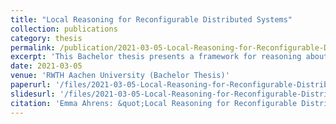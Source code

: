 ```yaml
---
title: "Local Reasoning for Reconfigurable Distributed Systems"
collection: publications
category: thesis
permalink: /publication/2021-03-05-Local-Reasoning-for-Reconfigurable-Distributed-Systems
excerpt: 'This Bachelor thesis presents a framework for reasoning about dynamically reconfigurable distributed systems modeled in the DR-BIP framework. It develops a separation logic tailored to BIP configurations and introduces a reconfiguration language to express structural changes in distributed systems. The logic enables formal verification of reconfiguration programs using Hoare-style inference rules and a generalized frame rule, combining static and dynamic reasoning with havoc semantics. The approach is demonstrated through correctness proofs for reconfiguration programs on parametric token rings.'
date: 2021-03-05
venue: 'RWTH Aachen University (Bachelor Thesis)'
paperurl: '/files/2021-03-05-Local-Reasoning-for-Reconfigurable-Distributed-Systems.pdf'
slidesurl: '/files/2021-03-05-Local-Reasoning-for-Reconfigurable-Distributed-Systems-slides.pdf'
citation: 'Emma Ahrens: &quot;Local Reasoning for Reconfigurable Distributed Systems.&quot; Bachelor Thesis, RWTH Aachen University, March 5, 2021.'
---
```

